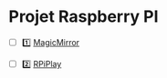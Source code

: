 # Projet Raspberry PI

- [ ] :one: [MagicMirror](https://docs.magicmirror.builders)

- [ ] :two: [RPiPlay](https://github.com/FD-/RPiPlay)

